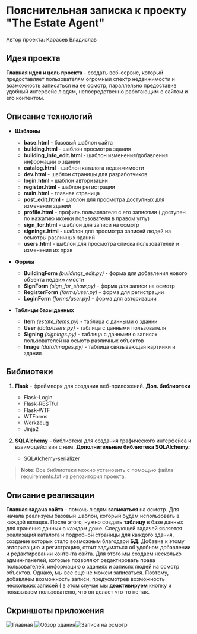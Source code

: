 ﻿
# Пояснительная записка к проекту "The Estate Agent" 

Автор проекта: Карасев Владислав


## Идея проекта
 **Главная идея и цель проекта**  - создать веб-сервис, который предоставляет пользователям огромный спектр недвижимости и возможность записаться на ее осмотр, параллельно предоставив удобный интерфейс людям, непосредственно работающим с сайтом и его контентом.

## Описание технологий

 - **Шаблоны** 
	 - **base.html** - базовый шаблон сайта
	 - **building.html** - шаблон просмотра здания
	 - **building_info_edit.html** - шаблон изменения/добавления информации о здании
	 - **catalog.html** - шаблон каталога недвижимости
	 - **dev.html** - шаблон страницы для разработчиков
	 - **login.html** - шаблон авторизации
	 - **register.html** - шаблон регистрации
	 - **main.html** - главная страница
	 - **post_edit.html** - шаблон для просмотра доступных для изменения зданий
	 - **profile.html** - профиль пользователя с его записями ( доступен по нажатию иконки пользователя в правом углу)
	 - **sign_for.html** - шаблон для записи на осмотр
	 -  **signings.html** - шаблон для просмотра записей людей на осмотры различных зданий
	 - **users.html** - шаблон для просмотра списка пользователей и изменения их прав
 
 - **Формы**
      - **BuildingForm** *(buildings_edit.py)* - форма для добавления нового объекта недвижимости
      - **SignForm** *(sign_for_show.py)* - форма для записи на осмотр
      - **RegisterForm** *(forms/user.py)* - форма для регистрации
      - **LoginForm** *(forms/user.py)* - форма для авторизации
 - **Таблицы базы данных**
    - **Item** *(estate_items.py)* - таблица с данными о здании
    - **User** *(data/users.py)* - таблица с данными пользователя
    - **Signing** *(signings.py)* - таблица с данными о записях пользователей на осмотр различных объектов
    - **Image** *(data/images.py)* - таблица связывающая картинки и здания
 ## Библиотеки
 
 1. **Flask** - фреймворк для создания веб-приложений. 
 **Доп. библиотеки**
 
	 - Flask-Login
	 - Flask-RESTful
	-  Flask-WTF
	- WTForms
	- Werkzeug
	- Jinja2
2. **SQLAlchemy** - библиотека для создания графического интерфейса и взаимодействия с ним.
**Дополнительные библиотека SQLAlchemy:**
	- SQLAlchemy-serializer
>**Note**: Все библиотеки можно установить с помощью файла requirements.txt из репозитория проекта.

## Описание реализации
**Главная задача сайта** - помочь людям **записаться** на осмотр. Для начала реализуем базовый шаблон, который будем использовать в каждой вкладке. После этого, нужно создать **таблицу** в базе данных для хранения данных о каждом доме. Следующей задачей является реализация каталога и подробной страницы для каждого здания, создание которых стало возможным благодари **БД**. Добавив к этому авторизацию и регистрацию, стоит задуматься об удобном добавлении и редактировании контента сайта. Для этого мы создаем несколько админ-панелей, которые позволяют редактировать права пользователей, информацию о зданиях и записях людей на осмотр объектов. Однако, мы все еще не можем записаться. Поэтому, добавляем возможность записи, предусмотрев возможность нескольких записей ( в этом случае мы **деактивируем** кнопку и показываем пользователю, что он делает что-то не так.
## Скриншоты приложения

 


![Главная](https://i.imgur.com/u7GEYhx.pngg)
![Обзор здания](https://imgur.com/2CGAim7.png)![Записи на осмотр](https://i.imgur.com/PIA2RUB.png)
